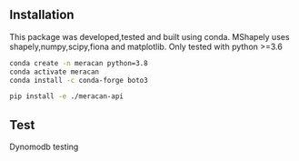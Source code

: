 

## Installation
This package was developed,tested and built using conda.
MShapely uses shapely,numpy,scipy,fiona and matplotlib.
Only tested with python >=3.6
```bash
conda create -n meracan python=3.8
conda activate meracan
conda install -c conda-forge boto3

pip install -e ./meracan-api
```



## Test
Dynomodb testing


